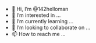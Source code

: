 - 👋 Hi, I’m @142helloman
- 👀 I’m interested in ...
- 🌱 I’m currently learning ...
- 💞️ I’m looking to collaborate on ...
- 📫 How to reach me ...

<!---
142helloman/142helloman is a ✨ special ✨ repository because its `README.md` (this file) appears on your GitHub profile.
You can click the Preview link to take a look at your changes.
--->
